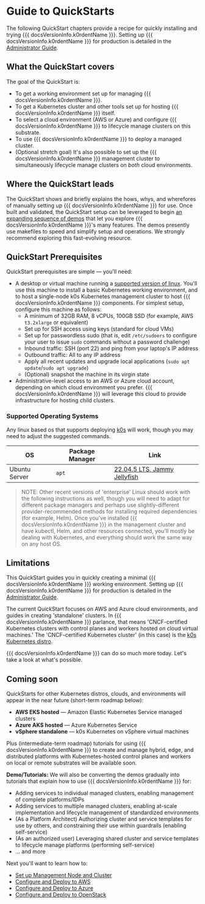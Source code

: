 # Guide to QuickStarts

The following QuickStart chapters provide a recipe for quickly installing and trying {{{ docsVersionInfo.k0rdentName }}}. Setting up {{{ docsVersionInfo.k0rdentName }}} for production is detailed in the [Administrator Guide](../admin/index.md).

## What the QuickStart covers

The goal of the QuickStart is:

* To get a working environment set up for managing {{{ docsVersionInfo.k0rdentName }}}.
* To get a Kubernetes cluster and other tools set up for hosting {{{ docsVersionInfo.k0rdentName }}} itself.
* To select a cloud environment (AWS or Azure) and configure {{{ docsVersionInfo.k0rdentName }}} to lifecycle manage clusters on this substrate.
* To use {{{ docsVersionInfo.k0rdentName }}} to deploy a managed cluster.
* (Optional stretch goal) It's also possible to set up the {{{ docsVersionInfo.k0rdentName }}} management cluster to simultaneously lifecycle manage clusters on _both_ cloud environments.

## Where the QuickStart leads

The QuickStart shows and briefly explains the hows, whys, and wherefores of manually setting up {{{ docsVersionInfo.k0rdentName }}} for use. Once built and validated, the QuickStart setup can be leveraged to begin [an expanding sequence of demos](https://github.com/k0rdent/demos) that let you explore {{{ docsVersionInfo.k0rdentName }}}'s many features. The demos presently use makefiles to speed and simplify setup and operations. We strongly recommend exploring this fast-evolving resource.

## QuickStart Prerequisites

QuickStart prerequisites are simple &mdash; you'll need:

* A desktop or virtual machine running a [supported version of linux](#supported-operating-systems). You'll use this machine to install a basic Kubernetes working environment, and to host a single-node k0s Kubernetes management cluster to host {{{ docsVersionInfo.k0rdentName }}} components. For simplest setup, configure this machine as follows:
  * A minimum of 32GB RAM, 8 vCPUs, 100GB SSD (for example, AWS `t3.2xlarge` or equivalent)
  * Set up for SSH access using keys (standard for cloud VMs)
  * Set up for passwordless sudo (that is, edit `/etc/sudoers` to configure your user to issue `sudo` commands without a password challenge)
  * Inbound traffic: SSH (port 22) and ping from your laptop's IP address
  * Outbound traffic: All to any IP address
  * Apply all recent updates and upgrade local applications (`sudo apt update`/`sudo apt upgrade`)
  * (Optional) snapshot the machine in its virgin state
* Administrative-level access to an AWS or Azure cloud account, depending on which cloud environment you prefer. {{{ docsVersionInfo.k0rdentName }}} will leverage this cloud to provide infrastructure for hosting child clusters.

### Supported Operating Systems

Any linux based os that supports deploying [k0s](https://k0sproject.io/) will work, though you may need to adjust the suggested commands.


| OS | Package Manager | Link|
|----|-----------------|-----|
|Ubuntu Server| `apt` | [22.04.5 LTS, Jammy Jellyfish](https://releases.ubuntu.com/jammy/) |

> NOTE: 
> Other recent versions of 'enterprise' Linux should work with the
> following instructions as well, though you will need to adapt for
> different package managers and perhaps use slightly-different
> provider-recommended methods for installing required dependencies
> (for example, Helm). Once you've installed {{{ docsVersionInfo.k0rdentName }}} in the management cluster
> and have kubectl, Helm, and other resources connected, you'll mostly
> be dealing with Kubernetes, and everything should work the same way on
> any host OS.

## Limitations

This QuickStart guides you in quickly creating a minimal {{{ docsVersionInfo.k0rdentName }}} working environment. Setting up {{{ docsVersionInfo.k0rdentName }}} for production is detailed in the [Administrator Guide](../admin/index.md).

The current QuickStart focuses on AWS and Azure cloud environments, and guides in creating 'standalone' clusters. In {{{ docsVersionInfo.k0rdentName }}} parlance, that means 'CNCF-certified Kubernetes clusters with control planes and workers hosted on cloud virtual machines.' The 'CNCF-certified Kubernetes cluster' (in this case) is the [k0s Kubernetes distro](https://k0sproject.io).

{{{ docsVersionInfo.k0rdentName }}} can do so much more today. Let's take a look at what's possible.

## Coming soon

QuickStarts for other Kubernetes distros, clouds, and environments will appear in the near future (short-term roadmap below):

* **AWS EKS hosted** &mdash; Amazon Elastic Kubernetes Service managed clusters 
* **Azure AKS hosted** &mdash; Azure Kubernetes Service
* **vSphere standalone** &mdash; k0s Kubernetes on vSphere virtual machines

Plus (intermediate-term roadmap) tutorials for using {{{ docsVersionInfo.k0rdentName }}} to create and manage hybrid, edge, and distributed platforms with Kubernetes-hosted control planes and workers on local or remote substrates will be available soon.

**Demo/Tutorials:** We will also be converting the demos gradually into tutorials that explain how to use {{{ docsVersionInfo.k0rdentName }}} for:

* Adding services to individual managed clusters, enabling management of complete platforms/IDPs
* Adding services to multiple managed clusters, enabling at-scale implementation and lifecycle management of standardized environments
* (As a Platform Architect) Authorizing cluster and service templates for use by others, and constraining their use within guardrails (enabling self-service)
* (As an authorized user) Leveraging shared cluster and service templates to lifecycle manage platforms (performing self-service)
* ... and more

Next you'll want to learn how to:

- [Set up Management Node and Cluster](quickstart-1-mgmt-node-and-cluster.md)
- [Configure and Deploy to AWS](quickstart-2-aws.md)
- [Configure and Deploy to Azure](quickstart-2-azure.md)
- [Configure and Deploy to OpenStack](quickstart-2-openstack.md)

